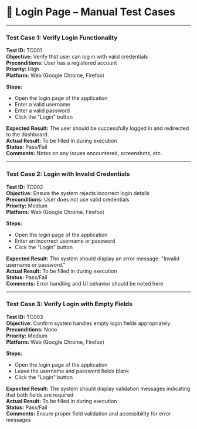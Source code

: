 # 🔐 Login Page – Manual Test Cases

---

### Test Case 1: Verify Login Functionality

**Test ID:** TC001  
**Objective:** Verify that user can log in with valid credentials  
**Preconditions:** User has a registered account  
**Priority:** High  
**Platform:** Web (Google Chrome, Firefox)  

**Steps:**  
- Open the login page of the application  
- Enter a valid username  
- Enter a valid password  
- Click the "Login" button  

**Expected Result:** The user should be successfully logged in and redirected to the dashboard.  
**Actual Result:** To be filled in during execution  
**Status:** Pass/Fail  
**Comments:** Notes on any issues encountered, screenshots, etc.

---

### Test Case 2: Login with Invalid Credentials

**Test ID:** TC002  
**Objective:** Ensure the system rejects incorrect login details  
**Preconditions:** User does not use valid credentials  
**Priority:** Medium  
**Platform:** Web (Google Chrome, Firefox)  

**Steps:**  
- Open the login page of the application  
- Enter an incorrect username or password  
- Click the "Login" button  

**Expected Result:** The system should display an error message: "Invalid username or password."  
**Actual Result:** To be filled in during execution  
**Status:** Pass/Fail  
**Comments:** Error handling and UI behavior should be noted here

---

### Test Case 3: Verify Login with Empty Fields

**Test ID:** TC003  
**Objective:** Confirm system handles empty login fields appropriately  
**Preconditions:** None  
**Priority:** Medium  
**Platform:** Web (Google Chrome, Firefox)  

**Steps:**  
- Open the login page of the application  
- Leave the username and password fields blank  
- Click the "Login" button  

**Expected Result:** The system should display validation messages indicating that both fields are required  
**Actual Result:** To be filled in during execution  
**Status:** Pass/Fail  
**Comments:** Ensure proper field validation and accessibility for error messages
